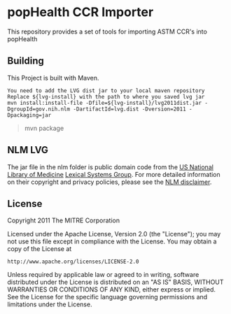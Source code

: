 popHealth CCR Importer
======================

This repository provides a set of tools for importing ASTM CCR's into popHealth

Building
--------

This Project is built with Maven.  	

	You need to add the LVG dist jar to your local maven repository
	Replace ${lvg-install} with the path to where you saved lvg jar
	mvn install:install-file -Dfile=${lvg-install}/lvg2011dist.jar -DgroupId=gov.nih.nlm -DartifactId=lvg.dist -Dversion=2011 -Dpackaging=jar

 > mvn package

NLM LVG
-------

The jar file in the nlm folder is public domain code from the [US National Library of Medicine](http://www.nlm.nih.gov/) [Lexical Systems Group](http://lexsrv3.nlm.nih.gov/LexSysGroup/Summary/lexicalTools.html). For more detailed information on their copyright and privacy policies, please see the [NLM disclaimer](http://www.nlm.nih.gov/disclaimer.html).


License
-------

Copyright 2011 The MITRE Corporation

Licensed under the Apache License, Version 2.0 (the "License");
you may not use this file except in compliance with the License.
You may obtain a copy of the License at

    http://www.apache.org/licenses/LICENSE-2.0

Unless required by applicable law or agreed to in writing, software
distributed under the License is distributed on an "AS IS" BASIS,
WITHOUT WARRANTIES OR CONDITIONS OF ANY KIND, either express or implied.
See the License for the specific language governing permissions and
limitations under the License.
